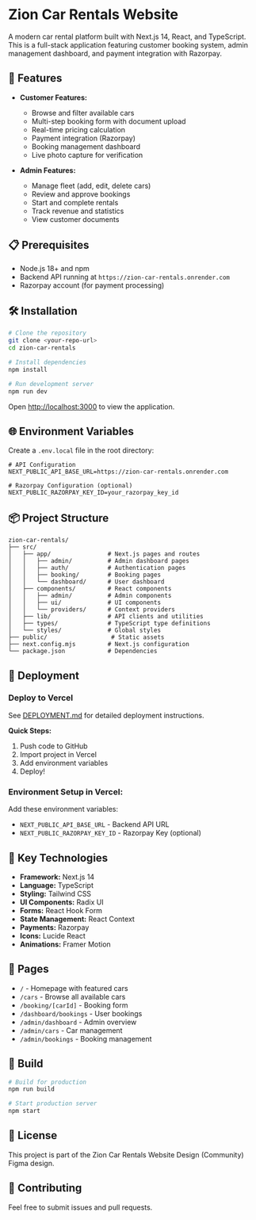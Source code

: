 # Zion Car Rentals Website

A modern car rental platform built with Next.js 14, React, and TypeScript. This is a full-stack application featuring customer booking system, admin management dashboard, and payment integration with Razorpay.

## 🚀 Features

- **Customer Features:**
  - Browse and filter available cars
  - Multi-step booking form with document upload
  - Real-time pricing calculation
  - Payment integration (Razorpay)
  - Booking management dashboard
  - Live photo capture for verification

- **Admin Features:**
  - Manage fleet (add, edit, delete cars)
  - Review and approve bookings
  - Start and complete rentals
  - Track revenue and statistics
  - View customer documents

## 📋 Prerequisites

- Node.js 18+ and npm
- Backend API running at `https://zion-car-rentals.onrender.com`
- Razorpay account (for payment processing)

## 🛠️ Installation

```bash
# Clone the repository
git clone <your-repo-url>
cd zion-car-rentals

# Install dependencies
npm install

# Run development server
npm run dev
```

Open [http://localhost:3000](http://localhost:3000) to view the application.

## 🌐 Environment Variables

Create a `.env.local` file in the root directory:

```env
# API Configuration
NEXT_PUBLIC_API_BASE_URL=https://zion-car-rentals.onrender.com

# Razorpay Configuration (optional)
NEXT_PUBLIC_RAZORPAY_KEY_ID=your_razorpay_key_id
```

## 📦 Project Structure

```
zion-car-rentals/
├── src/
│   ├── app/                # Next.js pages and routes
│   │   ├── admin/          # Admin dashboard pages
│   │   ├── auth/           # Authentication pages
│   │   ├── booking/        # Booking pages
│   │   └── dashboard/      # User dashboard
│   ├── components/         # React components
│   │   ├── admin/          # Admin components
│   │   ├── ui/             # UI components
│   │   └── providers/      # Context providers
│   ├── lib/                # API clients and utilities
│   ├── types/              # TypeScript type definitions
│   └── styles/             # Global styles
├── public/                  # Static assets
├── next.config.mjs         # Next.js configuration
└── package.json            # Dependencies
```

## 🚀 Deployment

### Deploy to Vercel

See [DEPLOYMENT.md](./DEPLOYMENT.md) for detailed deployment instructions.

**Quick Steps:**
1. Push code to GitHub
2. Import project in Vercel
3. Add environment variables
4. Deploy!

### Environment Setup in Vercel:

Add these environment variables:
- `NEXT_PUBLIC_API_BASE_URL` - Backend API URL
- `NEXT_PUBLIC_RAZORPAY_KEY_ID` - Razorpay Key (optional)

## 🎨 Key Technologies

- **Framework:** Next.js 14
- **Language:** TypeScript
- **Styling:** Tailwind CSS
- **UI Components:** Radix UI
- **Forms:** React Hook Form
- **State Management:** React Context
- **Payments:** Razorpay
- **Icons:** Lucide React
- **Animations:** Framer Motion

## 📱 Pages

- `/` - Homepage with featured cars
- `/cars` - Browse all available cars
- `/booking/[carId]` - Booking form
- `/dashboard/bookings` - User bookings
- `/admin/dashboard` - Admin overview
- `/admin/cars` - Car management
- `/admin/bookings` - Booking management

## 🔧 Build

```bash
# Build for production
npm run build

# Start production server
npm start
```

## 📝 License

This project is part of the Zion Car Rentals Website Design (Community) Figma design.

## 🤝 Contributing

Feel free to submit issues and pull requests.
